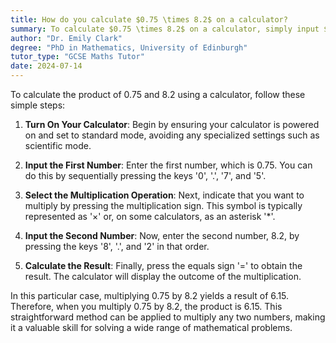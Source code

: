 ```yaml
---
title: How do you calculate $0.75 \times 8.2$ on a calculator?
summary: To calculate $0.75 \times 8.2$ on a calculator, simply input $0.75$, press the multiplication sign, then input $8.2$, and press equals.
author: "Dr. Emily Clark"
degree: "PhD in Mathematics, University of Edinburgh"
tutor_type: "GCSE Maths Tutor"
date: 2024-07-14
---
```


To calculate the product of $0.75$ and $8.2$ using a calculator, follow these simple steps:

1. **Turn On Your Calculator**: Begin by ensuring your calculator is powered on and set to standard mode, avoiding any specialized settings such as scientific mode.

2. **Input the First Number**: Enter the first number, which is $0.75$. You can do this by sequentially pressing the keys '0', '.', '7', and '5'.

3. **Select the Multiplication Operation**: Next, indicate that you want to multiply by pressing the multiplication sign. This symbol is typically represented as '×' or, on some calculators, as an asterisk '*'.

4. **Input the Second Number**: Now, enter the second number, $8.2$, by pressing the keys '8', '.', and '2' in that order.

5. **Calculate the Result**: Finally, press the equals sign '=' to obtain the result. The calculator will display the outcome of the multiplication.

In this particular case, multiplying $0.75$ by $8.2$ yields a result of $6.15$. Therefore, when you multiply $0.75$ by $8.2$, the product is $6.15$. This straightforward method can be applied to multiply any two numbers, making it a valuable skill for solving a wide range of mathematical problems.
    